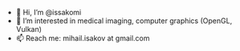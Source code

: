 - 👋 Hi, I’m @issakomi
- 👀 I’m interested in medical imaging, computer graphics (OpenGL, Vulkan)
- 📫 Reach me: mihail.isakov at gmail.com

<!---
issakomi/issakomi is a ✨ special ✨ repository because its `README.md` (this file) appears on your GitHub profile.
You can click the Preview link to take a look at your changes.
--->
